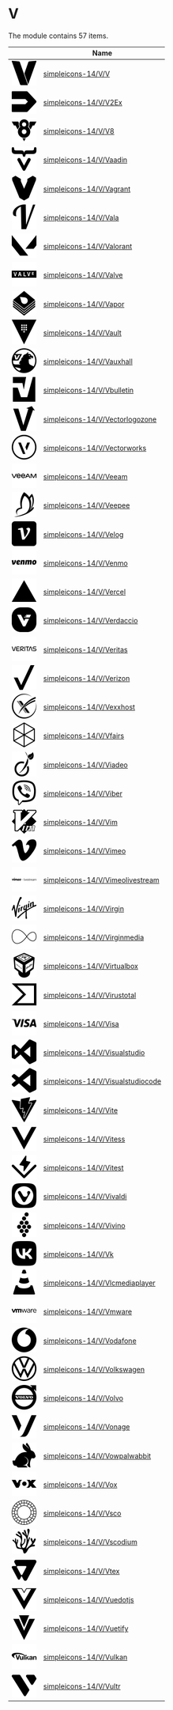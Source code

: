 # V

The module contains 57 items.



| |Name|
|:---:|---|
| ![illustration of simpleicons-14/V/V](../../simpleicons-14/V/V.png) | [simpleicons-14/V/V](../../simpleicons-14/V/V.md) |
| ![illustration of simpleicons-14/V/V2Ex](../../simpleicons-14/V/V2Ex.png) | [simpleicons-14/V/V2Ex](../../simpleicons-14/V/V2Ex.md) |
| ![illustration of simpleicons-14/V/V8](../../simpleicons-14/V/V8.png) | [simpleicons-14/V/V8](../../simpleicons-14/V/V8.md) |
| ![illustration of simpleicons-14/V/Vaadin](../../simpleicons-14/V/Vaadin.png) | [simpleicons-14/V/Vaadin](../../simpleicons-14/V/Vaadin.md) |
| ![illustration of simpleicons-14/V/Vagrant](../../simpleicons-14/V/Vagrant.png) | [simpleicons-14/V/Vagrant](../../simpleicons-14/V/Vagrant.md) |
| ![illustration of simpleicons-14/V/Vala](../../simpleicons-14/V/Vala.png) | [simpleicons-14/V/Vala](../../simpleicons-14/V/Vala.md) |
| ![illustration of simpleicons-14/V/Valorant](../../simpleicons-14/V/Valorant.png) | [simpleicons-14/V/Valorant](../../simpleicons-14/V/Valorant.md) |
| ![illustration of simpleicons-14/V/Valve](../../simpleicons-14/V/Valve.png) | [simpleicons-14/V/Valve](../../simpleicons-14/V/Valve.md) |
| ![illustration of simpleicons-14/V/Vapor](../../simpleicons-14/V/Vapor.png) | [simpleicons-14/V/Vapor](../../simpleicons-14/V/Vapor.md) |
| ![illustration of simpleicons-14/V/Vault](../../simpleicons-14/V/Vault.png) | [simpleicons-14/V/Vault](../../simpleicons-14/V/Vault.md) |
| ![illustration of simpleicons-14/V/Vauxhall](../../simpleicons-14/V/Vauxhall.png) | [simpleicons-14/V/Vauxhall](../../simpleicons-14/V/Vauxhall.md) |
| ![illustration of simpleicons-14/V/Vbulletin](../../simpleicons-14/V/Vbulletin.png) | [simpleicons-14/V/Vbulletin](../../simpleicons-14/V/Vbulletin.md) |
| ![illustration of simpleicons-14/V/Vectorlogozone](../../simpleicons-14/V/Vectorlogozone.png) | [simpleicons-14/V/Vectorlogozone](../../simpleicons-14/V/Vectorlogozone.md) |
| ![illustration of simpleicons-14/V/Vectorworks](../../simpleicons-14/V/Vectorworks.png) | [simpleicons-14/V/Vectorworks](../../simpleicons-14/V/Vectorworks.md) |
| ![illustration of simpleicons-14/V/Veeam](../../simpleicons-14/V/Veeam.png) | [simpleicons-14/V/Veeam](../../simpleicons-14/V/Veeam.md) |
| ![illustration of simpleicons-14/V/Veepee](../../simpleicons-14/V/Veepee.png) | [simpleicons-14/V/Veepee](../../simpleicons-14/V/Veepee.md) |
| ![illustration of simpleicons-14/V/Velog](../../simpleicons-14/V/Velog.png) | [simpleicons-14/V/Velog](../../simpleicons-14/V/Velog.md) |
| ![illustration of simpleicons-14/V/Venmo](../../simpleicons-14/V/Venmo.png) | [simpleicons-14/V/Venmo](../../simpleicons-14/V/Venmo.md) |
| ![illustration of simpleicons-14/V/Vercel](../../simpleicons-14/V/Vercel.png) | [simpleicons-14/V/Vercel](../../simpleicons-14/V/Vercel.md) |
| ![illustration of simpleicons-14/V/Verdaccio](../../simpleicons-14/V/Verdaccio.png) | [simpleicons-14/V/Verdaccio](../../simpleicons-14/V/Verdaccio.md) |
| ![illustration of simpleicons-14/V/Veritas](../../simpleicons-14/V/Veritas.png) | [simpleicons-14/V/Veritas](../../simpleicons-14/V/Veritas.md) |
| ![illustration of simpleicons-14/V/Verizon](../../simpleicons-14/V/Verizon.png) | [simpleicons-14/V/Verizon](../../simpleicons-14/V/Verizon.md) |
| ![illustration of simpleicons-14/V/Vexxhost](../../simpleicons-14/V/Vexxhost.png) | [simpleicons-14/V/Vexxhost](../../simpleicons-14/V/Vexxhost.md) |
| ![illustration of simpleicons-14/V/Vfairs](../../simpleicons-14/V/Vfairs.png) | [simpleicons-14/V/Vfairs](../../simpleicons-14/V/Vfairs.md) |
| ![illustration of simpleicons-14/V/Viadeo](../../simpleicons-14/V/Viadeo.png) | [simpleicons-14/V/Viadeo](../../simpleicons-14/V/Viadeo.md) |
| ![illustration of simpleicons-14/V/Viber](../../simpleicons-14/V/Viber.png) | [simpleicons-14/V/Viber](../../simpleicons-14/V/Viber.md) |
| ![illustration of simpleicons-14/V/Vim](../../simpleicons-14/V/Vim.png) | [simpleicons-14/V/Vim](../../simpleicons-14/V/Vim.md) |
| ![illustration of simpleicons-14/V/Vimeo](../../simpleicons-14/V/Vimeo.png) | [simpleicons-14/V/Vimeo](../../simpleicons-14/V/Vimeo.md) |
| ![illustration of simpleicons-14/V/Vimeolivestream](../../simpleicons-14/V/Vimeolivestream.png) | [simpleicons-14/V/Vimeolivestream](../../simpleicons-14/V/Vimeolivestream.md) |
| ![illustration of simpleicons-14/V/Virgin](../../simpleicons-14/V/Virgin.png) | [simpleicons-14/V/Virgin](../../simpleicons-14/V/Virgin.md) |
| ![illustration of simpleicons-14/V/Virginmedia](../../simpleicons-14/V/Virginmedia.png) | [simpleicons-14/V/Virginmedia](../../simpleicons-14/V/Virginmedia.md) |
| ![illustration of simpleicons-14/V/Virtualbox](../../simpleicons-14/V/Virtualbox.png) | [simpleicons-14/V/Virtualbox](../../simpleicons-14/V/Virtualbox.md) |
| ![illustration of simpleicons-14/V/Virustotal](../../simpleicons-14/V/Virustotal.png) | [simpleicons-14/V/Virustotal](../../simpleicons-14/V/Virustotal.md) |
| ![illustration of simpleicons-14/V/Visa](../../simpleicons-14/V/Visa.png) | [simpleicons-14/V/Visa](../../simpleicons-14/V/Visa.md) |
| ![illustration of simpleicons-14/V/Visualstudio](../../simpleicons-14/V/Visualstudio.png) | [simpleicons-14/V/Visualstudio](../../simpleicons-14/V/Visualstudio.md) |
| ![illustration of simpleicons-14/V/Visualstudiocode](../../simpleicons-14/V/Visualstudiocode.png) | [simpleicons-14/V/Visualstudiocode](../../simpleicons-14/V/Visualstudiocode.md) |
| ![illustration of simpleicons-14/V/Vite](../../simpleicons-14/V/Vite.png) | [simpleicons-14/V/Vite](../../simpleicons-14/V/Vite.md) |
| ![illustration of simpleicons-14/V/Vitess](../../simpleicons-14/V/Vitess.png) | [simpleicons-14/V/Vitess](../../simpleicons-14/V/Vitess.md) |
| ![illustration of simpleicons-14/V/Vitest](../../simpleicons-14/V/Vitest.png) | [simpleicons-14/V/Vitest](../../simpleicons-14/V/Vitest.md) |
| ![illustration of simpleicons-14/V/Vivaldi](../../simpleicons-14/V/Vivaldi.png) | [simpleicons-14/V/Vivaldi](../../simpleicons-14/V/Vivaldi.md) |
| ![illustration of simpleicons-14/V/Vivino](../../simpleicons-14/V/Vivino.png) | [simpleicons-14/V/Vivino](../../simpleicons-14/V/Vivino.md) |
| ![illustration of simpleicons-14/V/Vk](../../simpleicons-14/V/Vk.png) | [simpleicons-14/V/Vk](../../simpleicons-14/V/Vk.md) |
| ![illustration of simpleicons-14/V/Vlcmediaplayer](../../simpleicons-14/V/Vlcmediaplayer.png) | [simpleicons-14/V/Vlcmediaplayer](../../simpleicons-14/V/Vlcmediaplayer.md) |
| ![illustration of simpleicons-14/V/Vmware](../../simpleicons-14/V/Vmware.png) | [simpleicons-14/V/Vmware](../../simpleicons-14/V/Vmware.md) |
| ![illustration of simpleicons-14/V/Vodafone](../../simpleicons-14/V/Vodafone.png) | [simpleicons-14/V/Vodafone](../../simpleicons-14/V/Vodafone.md) |
| ![illustration of simpleicons-14/V/Volkswagen](../../simpleicons-14/V/Volkswagen.png) | [simpleicons-14/V/Volkswagen](../../simpleicons-14/V/Volkswagen.md) |
| ![illustration of simpleicons-14/V/Volvo](../../simpleicons-14/V/Volvo.png) | [simpleicons-14/V/Volvo](../../simpleicons-14/V/Volvo.md) |
| ![illustration of simpleicons-14/V/Vonage](../../simpleicons-14/V/Vonage.png) | [simpleicons-14/V/Vonage](../../simpleicons-14/V/Vonage.md) |
| ![illustration of simpleicons-14/V/Vowpalwabbit](../../simpleicons-14/V/Vowpalwabbit.png) | [simpleicons-14/V/Vowpalwabbit](../../simpleicons-14/V/Vowpalwabbit.md) |
| ![illustration of simpleicons-14/V/Vox](../../simpleicons-14/V/Vox.png) | [simpleicons-14/V/Vox](../../simpleicons-14/V/Vox.md) |
| ![illustration of simpleicons-14/V/Vsco](../../simpleicons-14/V/Vsco.png) | [simpleicons-14/V/Vsco](../../simpleicons-14/V/Vsco.md) |
| ![illustration of simpleicons-14/V/Vscodium](../../simpleicons-14/V/Vscodium.png) | [simpleicons-14/V/Vscodium](../../simpleicons-14/V/Vscodium.md) |
| ![illustration of simpleicons-14/V/Vtex](../../simpleicons-14/V/Vtex.png) | [simpleicons-14/V/Vtex](../../simpleicons-14/V/Vtex.md) |
| ![illustration of simpleicons-14/V/Vuedotjs](../../simpleicons-14/V/Vuedotjs.png) | [simpleicons-14/V/Vuedotjs](../../simpleicons-14/V/Vuedotjs.md) |
| ![illustration of simpleicons-14/V/Vuetify](../../simpleicons-14/V/Vuetify.png) | [simpleicons-14/V/Vuetify](../../simpleicons-14/V/Vuetify.md) |
| ![illustration of simpleicons-14/V/Vulkan](../../simpleicons-14/V/Vulkan.png) | [simpleicons-14/V/Vulkan](../../simpleicons-14/V/Vulkan.md) |
| ![illustration of simpleicons-14/V/Vultr](../../simpleicons-14/V/Vultr.png) | [simpleicons-14/V/Vultr](../../simpleicons-14/V/Vultr.md) |



